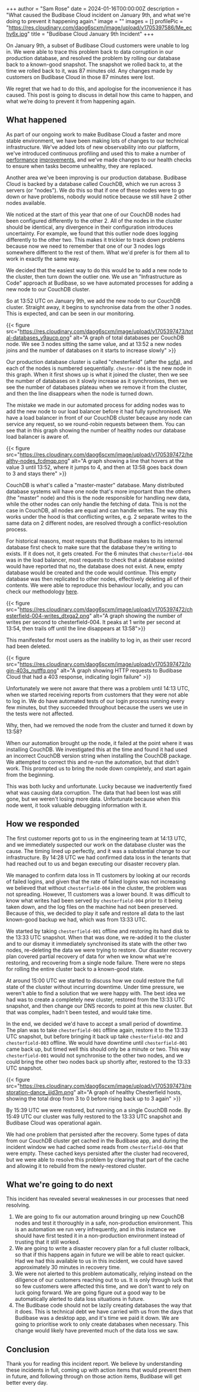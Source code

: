 +++
author = "Sam Rose"
date = 2024-01-16T00:00:00Z
description = "What caused the Budibase Cloud incident on January 9th, and what we're doing to prevent it happening again."
image = ""
images = []
profilePic = "https://res.cloudinary.com/daog6scxm/image/upload/v1705397586/Me_echy6x.jpg"
title = "Budibase Cloud January 9th Incident"
+++

On January 9th, a subset of Budibase Cloud customers were unable to log in. We were able to trace this problem back to data corruption in our production database, and resolved the problem by rolling our database back to a known-good snapshot. The snapshot we rolled back to, at the time we rolled back to it, was 87 minutes old. Any changes made by customers on Budibase Cloud in those 87 minutes were lost.

We regret that we had to do this, and apologise for the inconvenience it has caused. This post is going to discuss in detail how this came to happen, and what we’re doing to prevent it from happening again.

## What happened

As part of our ongoing work to make Budibase Cloud a faster and more stable environment, we have been making lots of changes to our technical infrastructure. We've added lots of new observability into our platform, we've introduced continuous profiling and used this to make a number of [performance][1] [improvements][2], and we've made changes to our health checks to ensure when tasks become unhealthy, they are replaced.

Another area we've been improving is our production database. Budibase Cloud is backed by a database called CouchDB, which we run across 3 servers (or "nodes"). We do this so that if one of these nodes were to go down or have problems, nobody would notice because we still have 2 other nodes available.

We noticed at the start of this year that one of our CouchDB nodes had been configured differently to the other 2. All of the nodes in the cluster should be identical, any divergence in their configuration introduces uncertainty. For example, we found that this outlier node does logging differently to the other two. This makes it trickier to track down problems because now we need to remember that one of our 3 nodes logs somewhere different to the rest of them. What we'd prefer is for them all to work in exactly the same way.

We decided that the easiest way to do this would be to add a new node to the cluster, then turn down the outlier one. We use an "Infrastructure as Code" approach at Budibase, so we have automated processes for adding a new node to our CouchDB cluster.

So at 13:52 UTC on January 9th, we add the new node to our CouchDB cluster. Straight away, it begins to synchronise data from the other 3 nodes. This is expected, and can be seen in our monitoring.

{{< figure src="https://res.cloudinary.com/daog6scxm/image/upload/v1705397473/total-databases_y9aucp.png" alt="A graph of total databases per CouchDB node. We see 3 nodes sitting the same value, and at 13:52 a new nodes joins and the number of databases on it starts to increase slowly" >}}

Our production database cluster is called "chesterfield" (after the [sofa][3]), and each of the nodes is numbered sequentially. `chester-004` is the new node in this graph. When it first shows up is what it joined the cluster, then we see the number of databases on it slowly increase as it synchronises, then we see the number of databases plateau when we remove it from the cluster, and then the line disappears when the node is turned down.

The mistake we made in our automated process for adding nodes was to add the new node to our load balancer before it had fully synchronised. We have a load balancer in front of our CouchDB cluster because any node can service any request, so we round-robin requests between them. You can see that in this graph showing the number of healthy nodes our database load balancer is aware of.

{{< figure src="https://res.cloudinary.com/daog6scxm/image/upload/v1705397472/healthy-nodes_fcdmqp.png" alt="A graph showing a line that hovers at the value 3 until 13:52, where it jumps to 4, and then at 13:58 goes back down to 3 and stays there" >}}

CouchDB is what's called a "master-master" database. Many distributed database systems will have one node that's more important
than the others (the "master" node) and this is the node responsible for handling new data, while the other nodes can only handle the fetching of data. This is not the case in CouchDB, all nodes are equal and can handle writes. The way this works under the hood is that conflicting writes, e.g. 2 separate writes to the same data on 2 different nodes, are resolved through a conflict-resolution process.

For historical reasons, most requests that Budibase makes to its internal database first check to make sure that the database they're writing to exists. If it does not, it gets created. For the 6 minutes that `chesterfield-004` was in the load balancer, most requests to check that a database existed would have reported that no, the database does not exist. A new, empty database would be created and the code would continue. This empty database was then replicated to other nodes, effectively deleting all of their contents. We were able to reproduce this behaviour locally, and you can check our methodology [here][4].

{{< figure src="https://res.cloudinary.com/daog6scxm/image/upload/v1705397472/chesterfield-004-writes_dtxga2.png" alt="A graph showing the number of writes per second to chesterfield-004. It peaks at 1 write per second at 13:54, then trails off until the line disappears at 13:58">}}

This manifested for most users as the inability to log in, as their user record had been deleted.

{{< figure src="https://res.cloudinary.com/daog6scxm/image/upload/v1705397472/login-403s_nutffq.png" alt="A graph showing HTTP requests to Budibase Cloud that had a 403 response, indicating login failure" >}}

Unfortunately we were not aware that there was a problem until 14:13 UTC, when we started receiving reports from customers that they were not able to log in. We do have automated tests of our login process running every few minutes, but they succeeded throughout because the users we use in the tests were not affected.

Why, then, had we removed the node from the cluster and turned it down by 13:58?

When our automation brought up the node, it failed at the point where it was installing CouchDB. We investigated this at the time and found it had used an incorrect CouchDB version string when installing the CouchDB package. We attempted to correct this and re-run the automation, but that didn't work. This prompted us to bring the node down completely, and start again from the beginning.

This was both lucky and unfortunate. Lucky because we inadvertently fixed what was causing data corruption. The data that had been lost was still gone, but we weren't losing more data. Unfortunate because when this node went, it took valuable debugging information with it.

## How we responded

The first customer reports got to us in the engineering team at 14:13 UTC, and we immediately suspected our work on the database cluster was the cause. The timing lined up perfectly, and it was a substantial change to our infrastructure. By 14:28 UTC we had confirmed data loss in the tenants that had reached out to us and began executing our disaster recovery plan.

We managed to confirm data loss in 11 customers by looking at our records of failed logins, and given that the rate of failed logins was not increasing we believed that without `chesterfield-004` in the cluster, the problem was not spreading. However, 11 customers was a lower bound. It was difficult to know what writes had been served by `chesterfield-004` prior to it being taken down, and the log files on the machine had not been preserved. Because of this, we decided to play it safe and restore all data to the last known-good backup we had, which was from 13:33 UTC.

We started by taking `chesterfield-001` offline and restoring its hard disk to the 13:33 UTC snapshot. When that was done, we re-added it to the cluster and to our dismay it immediately synchronised its state with the other two nodes, re-deleting the data we were trying to restore. Our disaster recovery plan covered partial recovery of data for when we know what we're restoring, and recovering from a single node failure. There were no steps for rolling the entire cluster back to a known-good state.

At around 15:00 UTC we started to discuss how we could restore the full state of the cluster without incurring downtime. Under time pressure, we weren't able to find a solution that we were happy with. The best idea we had was to create a completely new cluster, restored from the 13:33 UTC snapshot, and then change our DNS records to point at this new cluster. But that was complex, hadn't been tested, and would take time.

In the end, we decided we'd have to accept a small period of downtime. The plan was to take `chesterfield-001` offline again, restore it to the 13:33 UTC snapshot, but before bringing it back up take `chesterfield-002` and `chesterfield-003` offline. We would have downtime until `chesterfield-001` came back up, but timed well this should only be a minute or two. This way `chesterfield-001` would not synchronise to the other two nodes, and we could bring the other two nodes back up shortly after, restored to the 13:33 UTC snapshot.

{{< figure src="https://res.cloudinary.com/daog6scxm/image/upload/v1705397473/restoration-dance_ijjd3m.png" alt="A graph of healthy Chesterfield hosts, showing the total drop from 3 to 0 before rising back up to 3 again" >}}

By 15:39 UTC we were restored, but running on a single CouchDB node. By 15:49 UTC our cluster was fully restored to the 13:33 UTC snapshot and Budibase Cloud was operational again.

We had one problem that persisted after the recovery. Some types of data from our CouchDB cluster get cached in the Budibase app, and during the incident window we had cached some reads from `chesterfield-004` that were empty. These cached keys persisted after the cluster had recovered, but we were able to resolve this problem by clearing that part of the cache and allowing it to rebuild from the newly-restored cluster.

## What we're going to do next

This incident has revealed several weaknesses in our processes that need resolving.

1. We are going to fix our automation around bringing up new CouchDB nodes and test it thoroughly in a safe, non-production environment. This is an automation we run very infrequently, and in this instance we should have first tested it in a non-production environment instead of trusting that it still worked.
2. We are going to write a disaster recovery plan for a full cluster rollback, so that if this happens again in future we will be able to react quicker. Had we had this available to us in this incident, we could have saved approximately 30 minutes in recovery time.
3. We were not alerted to this problem automatically, relying instead on the diligence of our customers reaching out to us. It is only through luck that so few customers were affected this time, and we don't want to rely on luck going forward. We are going figure out a good way to be automatically alerted to data loss situations in future.
4. The Budibase code should not be lazily creating databases the way that it does. This is technical debt we have carried with us from the days that Budibase was a desktop app, and it's time we paid it down. We are going to prioritise work to only create databases when necessary. This change would likely have prevented much of the data loss we saw.

## Conclusion

Thank you for reading this incident report. We believe by understanding these incidents in full, coming up with action items that would prevent them in future, and following through on those action items, Budibase will get better every day.

[1]: https://github.com/Budibase/budibase/pull/12580
[2]: https://github.com/Budibase/budibase/pull/12603
[3]: https://en.wiktionary.org/wiki/chesterfield
[4]: https://github.com/Budibase/couchdb-outage-repro
